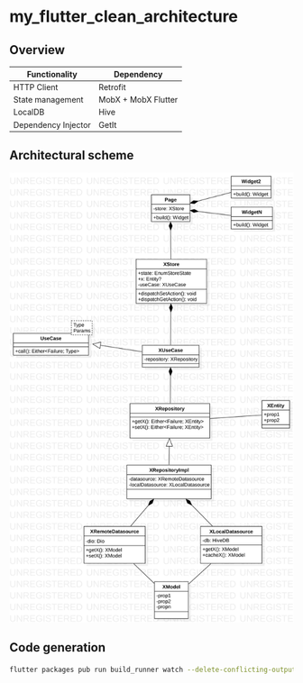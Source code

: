 # my_flutter_clean_architecture

## Overview

| Functionality       | Dependency          |
|---------------------|---------------------|
| HTTP Client         | Retrofit            |
| State management    | MobX + MobX Flutter |
| LocalDB             | Hive                |
| Dependency Injector | GetIt               |

## Architectural scheme

![uml](./uml.svg)

## Code generation

```sh
flutter packages pub run build_runner watch --delete-conflicting-outputs
```
